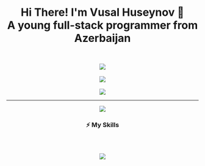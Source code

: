 <h1 align="center">Hi There! I'm Vusal Huseynov 🚀<br/>A young full-stack programmer from Azerbaijan</h1>

<br/>

<div align="center">
  
![](https://github-readme-stats.vercel.app/api?username=huseynovvusal&theme=vue-dark&hide_border=false&include_all_commits=true&count_private=false)<br/><br/>
![](https://github-readme-streak-stats.herokuapp.com/?user=huseynovvusal&theme=vue-dark&hide_border=false)<br/><br/>
![](https://github-readme-stats.vercel.app/api/top-langs/?username=huseynovvusal&theme=vue-dark&hide_border=false&include_all_commits=true&count_private=false&layout=compact)<br/>

---
[![](https://visitcount.itsvg.in/api?id=huseynovvusal&icon=0&color=0)](https://visitcount.itsvg.in)

<div/>

<h3>⚡ My Skills<h3/>

<br/>

<p>
  <img src="https://skillicons.dev/icons?i=html,css,sass,bootstrap,tailwind,threejs,js,ts,cs,python,git,github,unity,vercel,nextjs,react,vite,firebase,nodejs,express,mongodb,figma,nginx" />
<p/>

<br/>
